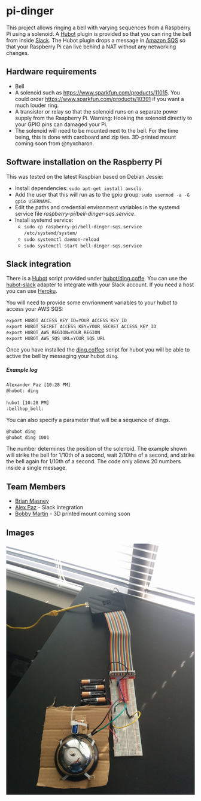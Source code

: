 # pi-dinger

This project allows ringing a bell with varying sequences from a Raspberry Pi
using a solenoid. A [Hubot](https://github.com/github/hubot) plugin is
provided so that you can ring the bell from inside [Slack](https://slack.com/).
The Hubot plugin drops a message in [Amazon SQS](https://aws.amazon.com/sqs/)
so that your Raspberry Pi can live behind a NAT without any networking changes.

## Hardware requirements

- Bell
- A solenoid such as https://www.sparkfun.com/products/11015. You could
  order https://www.sparkfun.com/products/10391 if you want a much louder ring.
- A transistor or relay so that the solenoid runs on a separate power supply
  from the Raspberry Pi. Warning: Hooking the solenoid directly to your GPIO
  pins can damaged your Pi.
- The solenoid will need to be mounted next to the bell. For the time being, this is
  done with cardboard and zip ties. 3D-printed mount coming soon from @nyxcharon.

## Software installation on the Raspberry Pi

This was tested on the latest Raspbian based on Debian Jessie:

- Install dependencies: `sudo apt-get install awscli`.
- Add the user that this will run as to the gpio group:
  `sudo usermod -a -G gpio USERNAME`.
- Edit the paths and credential environment variables in the systemd service file
  _raspberry-pi/bell-dinger-sqs.service_.
- Install systemd service:
  - `sudo cp raspberry-pi/bell-dinger-sqs.service /etc/systemd/system/`
  - `sudo systemctl daemon-reload`
  - `sudo systemctl start bell-dinger-sqs.service`

## Slack integration

There is a [Hubot](https://github.com/github/hubot) script provided under [hubot/ding.coffe](./hubot/ding.coffee). You can use the [hubot-slack](https://github.com/slackhq/hubot-slack) adapter to integrate with your Slack account. If you need a host you can use [Heroku](https://gist.github.com/trey/9690729).

You will need to provide some envrionment variables to your hubot to access your AWS SQS:

```
export HUBOT_ACCESS_KEY_ID=YOUR_ACCESS_KEY_ID
export HUBOT_SECRET_ACCESS_KEY=YOUR_SECRET_ACCESS_KEY_ID
export HUBOT_AWS_REGION=YOUR_REGION
export HUBOT_AWS_SQS_URL=YOUR_SQS_URL
```

Once you have installed the [ding.coffee](./hubot/ding.coffee) script for hubot you will be able to active the bell by messaging your hubot `ding`.

##### Example log

```
Alexander Paz [10:28 PM] 
@hubot: ding

hubot [10:28 PM] 
:bellhop_bell:
```

You can also specify a parameter that will be a sequence of dings.


```
@hubot ding 
@hubot ding 1001
```

The number determines the position of the solenoid. The example shown
will strike the bell for 1/10th of a second, wait 2/10ths of a second,
and strike the bell again for 1/10th of a second. The code only allows
20 numbers inside a single message.


## Team Members

* [Brian Masney](https://github.com/masneyb)
* [Alex Paz](https://github.com/alexjpaz) - Slack integration
* [Bobby Martin](https://github.com/nyxcharon) - 3D printed mount coming soon

## Images

![Raspberry Pi with a bell](images/dinger.jpg)

